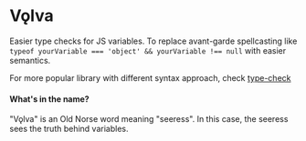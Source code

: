 # Vǫlva

Easier type checks for JS variables. To replace avant-garde spellcasting like `typeof yourVariable === 'object' && yourVariable !== null` with easier semantics.

For more popular library with different syntax approach, check [type-check](https://github.com/gkz/type-check)

#### What's in the name?

"Vǫlva" is an Old Norse word meaning "seeress". In this case, the seeress sees the truth behind variables.
